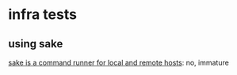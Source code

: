# infra tests

## using sake

[sake is a command runner for local and remote hosts](https://sakecli.com/): no, immature
